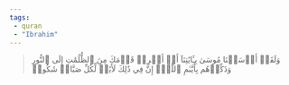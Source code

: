 ```yaml
---
tags: 
 - quran 
 - "Ibrahim"
---
```


> وَلَقَدۡ أَرۡسَلۡنَا مُوسَىٰ بِـَٔايَٰتِنَآ أَنۡ أَخۡرِجۡ قَوۡمَكَ مِنَ ٱلظُّلُمَٰتِ إِلَى ٱلنُّورِ وَذَكِّرۡهُم بِأَيَّىٰمِ ٱللَّهِۚ إِنَّ فِي ذَٰلِكَ لَأٓيَٰتٖ لِّكُلِّ صَبَّارٖ شَكُورٖ
